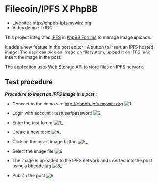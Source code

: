# Filecoin/IPFS X PhpBB 

- Live site : http://phpbb-ipfs.mywire.org
- Video demo : TODO

This project integrates [IPFS](https://ipfs.io)  in [PhpBB Forums](https://www.phpbb.com) to manage image uploads.

It adds a new feature in the post editor : A button to insert an IPFS hosted image.
The user can pick an image on filesystem, upload it on IPFS, and insert the image in the post.

The application uses [Web.Storage API](https://web3.storage) to store files on IPFS network.

## Test procedure

**_Procedure to  insert an IPFS image in a post :_**

- Connect to the demo site http://phpbb-ipfs.mywire.org
![1](https://ipfs.io/ipfs/bafkreibp6qvmel63n5p3hksjyo4qc4vlftpe35rxeq3dgyisvyr7vnlone?filename=1.png)

- Login with account : testuser/password
![2](https://ipfs.io/ipfs/bafkreifwkxjzghs2bujbpur3h6ey243bfmybnbu3uvc7g7y32tddqyw3tu?filename=2.png)

- Enter the test forum
![3_](https://ipfs.io/ipfs/bafkreiepcs5iurewwr44c5erfib3jyl23pqte7era7elvdey3mrjqr5p7u?filename=3_.png)

- Create a new topic
![4_](https://ipfs.io/ipfs/bafkreihv25k7wedbk7ey6xyvwbywi5eoype4bv7bsespoqnfdalsrdsjvu?filename=4_.png)

- Click on the insert image button
![5_](https://ipfs.io/ipfs/bafkreiao5sfcoirjqgjqksbvbkpqu5jxeyzrbg6rewv2stqdvzm6pemrdi?filename=5_.png)

- Select the image file
![6](https://ipfs.io/ipfs/bafkreigsj7pemug5gz5n35dinqvk4m4usqaeagfrfeyckcymyzsoxmdsbu?filename=6.png)

- The image is uploaded to the IPFS network and inserted into the post using a bbcode tag
![8_](https://ipfs.io/ipfs/bafkreihis6dbcnlvxdmmj4y2sr57ti7e2am547oal2c5vikfopsrra24pm?filename=8_.png)

- Publish the post 
![9](https://ipfs.io/ipfs/bafybeib2up4kvqnlryj3o5tiyg25mcz6dqv6tqpazdsipq3vvtpe2iagu4?filename=9.png)
